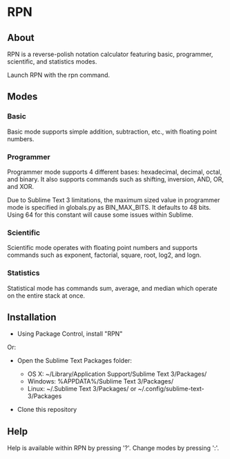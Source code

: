 # RPN

## About

RPN is a reverse-polish notation calculator featuring basic, programmer,
scientific, and statistics modes.

Launch RPN with the rpn command.

## Modes

### Basic

Basic mode supports simple addition, subtraction, etc., with floating point
numbers.

### Programmer

Programmer mode supports 4 different bases: hexadecimal, decimal, octal, and
binary. It also supports commands such as shifting, inversion, AND, OR, and XOR.

Due to Sublime Text 3 limitations, the maximum sized value in programmer mode
is specified in globals.py as BIN_MAX_BITS. It defaults to 48 bits. Using 64
for this constant will cause some issues within Sublime.

### Scientific

Scientific mode operates with floating point numbers and supports commands
such as exponent, factorial, square, root, log2, and logn.

### Statistics

Statistical mode has commands sum, average, and median which operate on the
entire stack at once.

## Installation

* Using Package Control, install "RPN"

Or:

* Open the Sublime Text Packages folder:

  * OS X: ~/Library/Application Support/Sublime Text 3/Packages/
  * Windows: %APPDATA%/Sublime Text 3/Packages/
  * Linux: ~/.Sublime Text 3/Packages/ or ~/.config/sublime-text-3/Packages

* Clone this repository

## Help

Help is available within RPN by pressing '?'. Change modes by pressing ':'.


